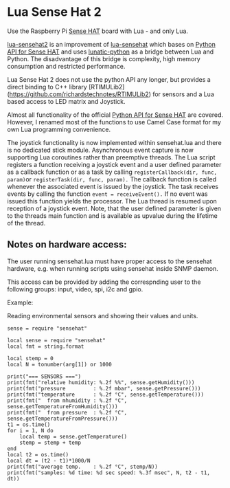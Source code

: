 # Lua Sense Hat 2
Use the Raspberry Pi [Sense HAT](https://www.raspberrypi.org/products/sense-hat/) board with Lua - and only Lua.

[lua-sensehat2](https://github.com/hleuwer/lua-sensehat2) is an improvement of [lua-sensehat](https://github.com/hleuwer/lua-sensehat) which bases on [Python API for Sense HAT](https://pythonhosted.org/sense-hat/) and uses [lunatic-python](https://labix.org/lunatic-python) as a bridge between Lua and Python. The disadvantage of this bridge is complexity, high memory consumption and restricted performance.

Lua Sense Hat 2 does not use the python API any longer, but provides a direct binding to C++ library [RTIMULib2] (https://github.com/richardstechnotes/RTIMULib2) for sensors and a Lua based access to LED matrix and Joystick.
 
Almost all functionality of the official [Python API for Sense HAT](https://pythonhosted.org/sense-hat/) are covered. However, I renamed most of the functions to use Camel Case format for my own Lua programming convenience.

The joystick functionality is now implemented within sensehat.lua and there is no dedicated stick module. Asynchronous event capture is now supporting Lua coroutines rather than preemptive threads. The Lua script registers a function receiving a joystick event and a user defined parameter as a callback function or as a task by calling ```registerCallback(dir, func, param)```or ```registerTask(dir, func, param).``` The callback function is called whenever the associated event is issued by the joystick. The task receives events by calling the function ```event = receiveEvent().``` If no event was issued this function yields the processor. The Lua thread is resumed upon reception of a joystick event. Note, that the user defined parameter is given to the threads main function and is available as upvalue during the lifetime of the thread. 

## Notes on hardware access:
The user running sensehat.lua must have proper access to the sensehat hardware, e.g. when running scripts using sensehat inside SNMP daemon.

This access can be provided by adding the correspnding user to the following groups: input, video, spi, i2c and gpio.

Example:

Reading environmental sensors and showing their values and units.

```
sense = require "sensehat"

local sense = require "sensehat"
local fmt = string.format

local stemp = 0
local N = tonumber(arg[1]) or 1000

print("=== SENSORS ===")
print(fmt("relative humidity: %.2f %%", sense.getHumidity()))
print(fmt("pressure         : %.2f mbar", sense.getPressure()))
print(fmt("temperature      : %.2f °C", sense.getTemperature()))
print(fmt("  from mhumidity : %.2f °C", sense.getTemperatureFromHumidity()))
print(fmt("  from pressure  : %.2f °C", sense.getTemperatureFromPressure()))
t1 = os.time()
for i = 1, N do
	local temp = sense.getTemperature()
	stemp = stemp + temp
end
local t2 = os.time()
local dt = (t2 - t1)*1000/N
print(fmt("average temp.    : %.2f °C", stemp/N))
print(fmt("samples: %d time: %d sec speed: %.3f msec", N, t2 - t1, dt))

